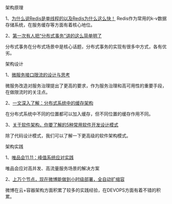 架构原理

1、[为什么说Redis是单线程的以及Redis为什么这么快！](https://mp.weixin.qq.com/s/vdHpPy1c2YpNRFa7jVdhKg?token=64911275&lang=zh_CN "链接")
Redis作为常用的k-v数据存储系统，在服务缓存等方面有着核心地位。

2、[第一次有人把“分布式事务”讲的这么简单明了](https://mp.weixin.qq.com/s?__biz=MjM5ODI5Njc2MA==&mid=2655818255&idx=1&sn=8f41a01c6d512baa6207bd94d44a9478&chksm=bd74dfd88a0356ce023f18abb1166138bed190f7ee305d7e3375a8374636dd07689d9a57d9e3&scene=0#rd)

分布式事务在分布式场景中是核心话题，分布式事务的实现有很多中方式，各有优劣。


架构设计

1、[微服务接口限流的设计与思考](https://mp.weixin.qq.com/s?__biz=MzI4MTY5NTk4Ng==&mid=2247488993&amp;idx=1&amp;sn=4b9d5deedd0e626c456744f04b499bbb)

微服务改造对服务治理提出了更高的要求，作为服务治理和高可用性的重要手段，在做限流时的关注点。

2、[一文深入了解：分布式系统中的缓存架构](https://mp.weixin.qq.com/s?__biz=MzI4OTU3ODk3NQ==&mid=2247485126&idx=1&sn=6454571413378e11aa446f4d5c8cc2f7&chksm=ec2c4c76db5bc560fb14d87d6e905909ad6e091679b54270e6bf24e9c4272f750f6d86a686db&scene=0#rd)

在分布式系统中不同的位置都可以加入缓存，但不同位置的缓存作用不同。

3、[关于软件架构，你要了解的5种常用软件开发设计模式](https://mp.weixin.qq.com/s?__biz=MzI4OTU3ODk3NQ==&mid=2247485125&idx=1&sn=aedaf15cdd0bc48b0b84a6c207fb5a19&chksm=ec2c4c75db5bc563fa67254e934e06e4c95c40543d02c800b8e4db47efb1306a0fc8db7e2248&scene=0#rd)

除了代码设计模式，我们可以了解一下更高级的软件架构模式。


架构实践

1、[唯品会11.11：峰值系统应对实践](https://mp.weixin.qq.com/s/9_PT49eDmMoHKRceWjAZBw)

唯品会应对高并发、高流量服务场景的解决方案

2、[上万个节点，现在微博能做到小时级部署，全自动扩缩容](https://mp.weixin.qq.com/s?__biz=MzI4MTY5NTk4Ng==&mid=2247489108&amp;idx=1&amp;sn=5eb592f67ccfb1aa486de3ba0505a6fb)

微博在云+容器架构方面积累了较多的实践经验，在DEVOPS方面有着不错的积累。
